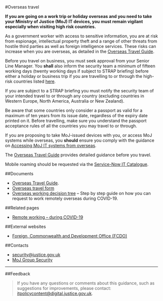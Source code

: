 #Overseas travel

**If you are going on a work trip or holiday overseas and you need to take your Ministry of Justice (MoJ) IT devices, you must remain vigilant especially when visiting high risk countries.**

As a government worker with access to sensitive information, you are at risk from espionage, intellectual property theft and a range of other threats from hostile third parties as well as foreign intelligence services. These risks can increase when you are overseas, as detailed in the [Overseas Travel Guide](https://security-guidance.service.justice.gov.uk/gs/overseas-travel-guide-v1-5-apr-2022.docx).

Before you travel on business, you must seek approval from your Senior Line Manager. You **shall** also inform the security team a minimum of fifteen working days (twenty working days if subject to STRAP briefing) before either a holiday or business trip if you are travelling to or through the high-risk countries listed [here](https://security-guidance.service.justice.gov.uk/accessing-moj-it-systems-from-overseas/#part-one).

If you are subject to a STRAP briefing you must notify the security team of your intended travel to or through any country (excluding countries in Western Europe, North America, Australia or New Zealand).

Be aware that some countries only consider a passport as valid for a maximum of ten years from its issue date, regardless of the expiry date printed on it. Before travelling, make sure you understand the passport acceptance rules of all the countries you may travel to or through.

If you are proposing to take MoJ-issued devices with you, or access MoJ systems while overseas, you **should** ensure you comply with the guidance on [Accessing MoJ IT systems from overseas](https://security-guidance.service.justice.gov.uk/accessing-moj-it-systems-from-overseas/).

The [Overseas Travel Guide](https://security-guidance.service.justice.gov.uk/gs/overseas-travel-guide-v1-5-apr-2022.docx) provides detailed guidance before you travel.

Mobile roaming should be requested via the [Service-Now IT Catalogue](https://mojprod.service-now.com/moj_sp).

##Documents

* [Overseas Travel Guide](https://security-guidance.service.justice.gov.uk/gs/overseas-travel-guide-v1-5-apr-2022.docx).
* [Overseas travel form](/gs/overseas-travel-form.docx)
* [Overseas working decision tree](/documents/2020/09/overseas-working-decision-tree.docx) – Step by step guide on how you can request to work remotely overseas during COVID-19.

##Related pages

* [Remote working – during COVID-19](/guidance/security/emergencies/coronavirus-guidance/security/remote-working/)

##External websites

* [Foreign, Commonwealth and Development Office (FCDO)](https://www.gov.uk/government/organisations/foreign-commonwealth-office)

##Contacts

* [security@justice.gov.uk](mailto:security@justice.gov.uk)
* [MoJ Group Security](mailto:mojgroupsecurity@justice.gov.uk)

---

##Feedback

> If you have any questions or comments about this guidance, such as suggestions for improvements, please contact: [itpolicycontent@digital.justice.gov.uk](mailto:itpolicycontent@digital.justice.gov.uk).

